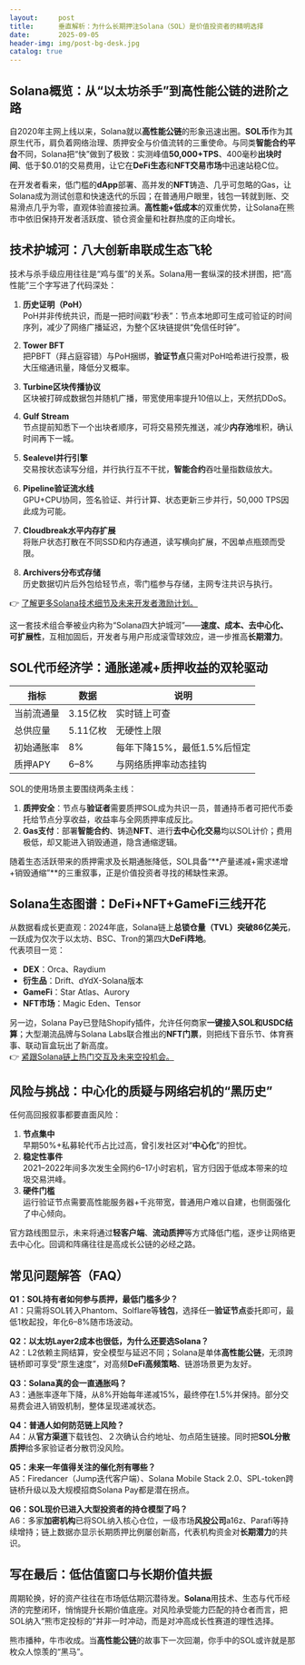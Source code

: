 ```yaml
---
layout:     post
title:      垂直解析：为什么长期押注Solana（SOL）是价值投资者的精明选择
date:       2025-09-05
header-img: img/post-bg-desk.jpg
catalog: true
---
```


## Solana概览：从“以太坊杀手”到高性能公链的进阶之路
自2020年主网上线以来，Solana就以**高性能公链**的形象迅速出圈。**SOL币**作为其原生代币，肩负着网络治理、质押安全与价值流转的三重使命。与同类**智能合约平台**不同，Solana把“快”做到了极致：实测峰值**50,000+TPS**、400毫秒**出块时间**、低于$0.01的交易费用，让它在**DeFi生态**和**NFT交易市场**中迅速站稳C位。

在开发者看来，低门槛的**dApp**部署、高并发的**NFT**铸造、几乎可忽略的Gas，让Solana成为测试创意和快速迭代的乐园；在普通用户眼里，钱包一转就到账、交易滑点几乎为零，直观体验直接拉满。**高性能+低成本**的双重优势，让Solana在熊市中依旧保持开发者活跃度、锁仓资金量和社群热度的正向增长。

## 技术护城河：八大创新串联成生态飞轮
技术与杀手级应用往往是“鸡与蛋”的关系。Solana用一套纵深的技术拼图，把“高性能”三个字写进了代码深处：

1. **历史证明（PoH）**  
   PoH并非传统共识，而是一把时间戳“秒表”：节点本地即可生成可验证的时间序列，减少了网络广播延迟，为整个区块链提供“免信任时钟”。

2. **Tower BFT**  
   把PBFT（拜占庭容错）与PoH捆绑，**验证节点**只需对PoH哈希进行投票，极大压缩通讯量，降低分叉概率。

3. **Turbine区块传播协议**  
   区块被打碎成数据包并随机广播，带宽使用率提升10倍以上，天然抗DDoS。

4. **Gulf Stream**  
   节点提前知悉下一个出块者顺序，可将交易预先推送，减少**内存池**堆积，确认时间再下一城。

5. **Sealevel并行引擎**  
   交易按状态读写分组，并行执行互不干扰，**智能合约**吞吐量指数级放大。

6. **Pipeline验证流水线**  
   GPU+CPU协同，签名验证、并行计算、状态更新三步并行，50,000 TPS因此成为可能。

7. **Cloudbreak水平内存扩展**  
   将账户状态打散在不同SSD和内存通道，读写横向扩展，不因单点瓶颈而受限。

8. **Archivers分布式存储**  
   历史数据切片后外包给轻节点，零门槛参与存储，主网专注共识与执行。

👉 [了解更多Solana技术细节及未来开发者激励计划。](https://okxdog.com/)

这一套技术组合拳被业内称为“Solana四大护城河”——**速度、成本、去中心化、可扩展性**，互相加固后，开发者与用户形成滚雪球效应，进一步推高**长期潜力**。

## SOL代币经济学：通胀递减+质押收益的双轮驱动
| 指标 | 数据 | 说明 |
|---|---|---|
| 当前流通量 | 3.15亿枚 | 实时链上可查 |
| 总供应量 | 5.11亿枚 | 无硬性上限 |
| 初始通胀率 | 8% | 每年下降15%，最低1.5%后恒定 |
| 质押APY | 6–8% | 与网络质押率动态挂钩 |

SOL的使用场景主要围绕两条主线：  
1. **质押安全**：节点与**验证者**需要质押SOL成为共识一员，普通持币者可把代币委托给节点分享收益，收益率与全网质押率成反比。  
2. **Gas支付**：部署**智能合约**、铸造**NFT**、进行**去中心化交易**均以SOL计价；费用极低，却又能进入销毁通道，隐含通缩逻辑。

随着生态活跃带来的质押需求及长期通胀降低，SOL具备“**产量递减+需求递增+销毁通缩”**的三重叙事，正是价值投资者寻找的稀缺性来源。

## Solana生态图谱：DeFi+NFT+GameFi三线开花
从数据看成长更直观：2024年底，Solana链上**总锁仓量（TVL）**突破**86亿美元**，一跃成为仅次于以太坊、BSC、Tron的第四大**DeFi阵地**。  
代表项目一览：
- **DEX**：Orca、Raydium  
- **衍生品**：Drift、dYdX-Solana版本  
- **GameFi**：Star Atlas、Aurory  
- **NFT市场**：Magic Eden、Tensor  

另一边，Solana Pay已登陆Shopify插件，允许任何商家**一键接入SOL和USDC结算**；大型潮流品牌与Solana Labs联合推出的**NFT门票**，则把线下音乐节、体育赛事、联动盲盒玩出了新高度。  
👉 [紧跟Solana链上热门交互及未来空投机会。](https://okxdog.com/)

## 风险与挑战：中心化的质疑与网络宕机的“黑历史”
任何高回报叙事都要直面风险：

1. **节点集中**  
   早期50%+私募轮代币占比过高，曾引发社区对“**中心化**”的担忧。  
2. **稳定性事件**  
   2021–2022年间多次发生全网约6–17小时宕机，官方归因于低成本带来的垃圾交易洪峰。  
3. **硬件门槛**  
   运行验证节点需要高性能服务器+千兆带宽，普通用户难以自建，也侧面强化了中心倾向。

官方路线图显示，未来将通过**轻客户端**、**流动质押**等方式降低门槛，逐步让网络更去中心化。回调和阵痛往往是高成长公链的必经之路。

## 常见问题解答（FAQ）
**Q1：SOL持有者如何参与质押，最低门槛多少？**  
A1：只需将SOL转入Phantom、Solflare等**钱包**，选择任一**验证节点**委托即可，最低1枚起投，年化6–8%随市场波动。

**Q2：以太坊Layer2成本也很低，为什么还要选Solana？**  
A2：L2依赖主网结算，安全模型与延迟不同；Solana是单体**高性能公链**，无须跨链桥即可享受“原生速度”，对高频**DeFi高频策略**、链游场景更为友好。

**Q3：Solana真的会一直通胀吗？**  
A3：通胀率逐年下降，从8%开始每年递减15%，最终停在1.5%并保持。部分交易费会进入销毁机制，整体呈现递减状态。

**Q4：普通人如何防范链上风险？**  
A4：从**官方渠道**下载钱包、２次确认合约地址、勿点陌生链接。同时把**SOL分散质押**给多家验证者分散罚没风险。

**Q5：未来一年值得关注的催化剂有哪些？**  
A5：Firedancer（Jump迭代客户端）、Solana Mobile Stack 2.0、SPL-token跨链桥升级以及大规模招商Solana Pay都是潜在拐点。

**Q6：SOL现价已进入大型投资者的持仓模型了吗？**  
A6：多家**加密机构**已将SOL纳入核心仓位，一级市场**风投公司**a16z、Parafi等持续增持；链上数据亦显示长期质押比例屡创新高，代表机构资金对**长期潜力**的共识。

## 写在最后：低估值窗口与长期价值共振
周期轮换，好的资产往往在市场低估期沉潜待发。**Solana**用技术、生态与代币经济的完整闭环，悄悄提升长期价值底座。对风险承受能力匹配的持仓者而言，把SOL纳入“熊市定投标的”并非一时冲动，而是对冲高成长性赛道的理性选择。

熊市播种，牛市收成。当**高性能公链**的故事下一次回潮，你手中的SOL或许就是那枚众人惊羡的“黑马”。